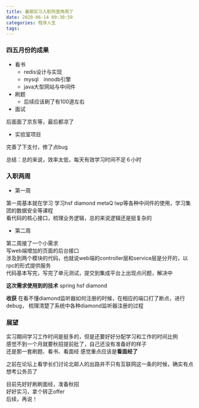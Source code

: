 ```yaml
---
title: 暑期实习入职阿里两周了
date: 2020-06-14 09:30:59
categories: 程序人生
tags:
---
```


### 四五月份的成果

- 看书
    * redis设计与实现
    * mysql　innodb引擎
    * java大型网站与中间件
- 刷题
    * 后续应该刷了有100道左右
- 面试

后面面了京东等，最后都凉了

- 实验室项目

完善了下支付，修了点bug

总结：总的来说，效率太低，每天有效学习时间不足６小时

### 入职两周

- 第一周

第一周基本就在学习
学习hsf diamond metaQ lwp等各种中间件的使用，学习集团的数据安全等课程<br>
看代码的核心接口，梳理业务逻辑，总的来说逻辑还是挺复杂的

- 第二周

第二周接了一个小需求<br>
写web端增加的页面的后台接口<br>
涉及到两个模块的代码，也就说web端的controller层和service层是分开的，以rpc的形式提供服务<br>
代码基本写完，写完了单元测试，提交到集成平台上出现点问题，解决中

**这次需求使用到的技术**
spring hsf diamond

**收获**
在看不懂diamond监听器如何注册的时候，在相应的端口打了断点，进行debug，
梳理清楚了系统中各种diamond监听器注册的过程

### 展望

实习期间学习工作时间是挺多的，但是还要好好分配学习和工作的时间比例<br>
感觉不到一个月就要秋招提前批了，自己还没有准备好的样子<br>
还是那一套刷题、看书、看面经
感觉重点应该是**看面经了**

之前在论坛上看学长们讨论北邮人的出路并不只有互联网这一条的时候，确实有点想考公务员了

目前先好好刷刷面经，准备秋招<br>
好好实习，拿个转正offer<br>
后续，再说！